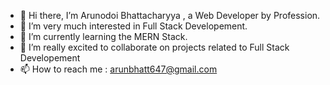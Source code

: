 - 👋 Hi there, I’m Arunodoi Bhattacharyya , a Web Developer by Profession.
- 👀 I’m very much interested in Full Stack Developement.
- 🌱 I’m currently learning the MERN Stack.
- 💞️ I’m really excited to collaborate on projects related to Full Stack Developement
- 📫 How to reach me : arunbhatt647@gmail.com

<!---
Arunodoi/Arunodoi is a ✨ special ✨ repository because its `README.md` (this file) appears on your GitHub profile.
You can click the Preview link to take a look at your changes.
--->

